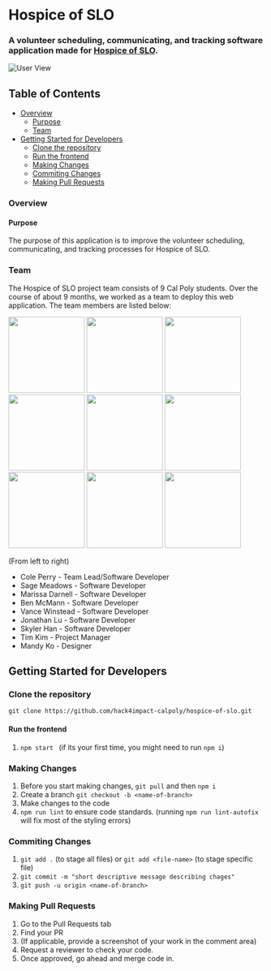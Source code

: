 # Hospice of SLO
### A volunteer scheduling, communicating, and tracking software application made for <a href="https://hospiceslo.org/" target="_blank">Hospice of SLO</a>.

![User View](https://github.com/hack4impact-calpoly/hospice-of-slo/tree/DEV-59-UpdateReadme/src/images/calendar.PNG)

## Table of Contents
- [Overview](#overview)
  - [Purpose](#purpose)
  - [Team](#team)
- [Getting Started for Developers](#getting-started-for-developers)
  - [Clone the repository](#clone-the-repository)
  - [Run the frontend](#run-the-frontend)
  - [Making Changes](#making-changes)
  - [Commiting Changes](#commiting-changes)
  - [Making Pull Requests](#making-pull-requests)

### Overview

#### Purpose
The purpose of this application is to improve the volunteer scheduling, communicating, and tracking processes for Hospice of SLO. 

### Team
The Hospice of SLO project team consists of 9 Cal Poly students. Over the course of about 9 months, we worked as a team to deploy this web application. The team members are listed below: 

<p float="left">
 <a href="https://github.com/ctperry0301" target="_blank"><img src="https://avatars3.githubusercontent.com/u/15805074?s=400&u=c2a0e7ef773958b28ce01ae19dcdbb1eefcce015&v=4" width="150" /></a>
<a href="https://github.com/n0ximus" target="_blank"><img src="https://avatars.githubusercontent.com/u/25959989?v=4" width="150" /></a>
<a href="https://github.com/marissadarnell" target="_blank"><img src="https://avatars.githubusercontent.com/u/63181280?v=4" width="150" /></a>
<a href="https://github.com/bbmcmann" target="_blank"><img src="https://avatars.githubusercontent.com/u/54374897?v=4" width="150" /></a>
<a href="https://github.com/vwinstea" target="_blank"><img src="https://avatars.githubusercontent.com/u/32073638?v=4" width="150" /></a>
<a href="https://github.com/jlu51" target="_blank"><img src="https://avatars.githubusercontent.com/u/32073638?v=4" width="150" /></a>
<a href="https://github.com/skylerdee3" target="_blank"><img src="https://avatars.githubusercontent.com/u/44215060?v=4" width="150" /></a>
<a href="https://github.com/timkim14" target="_blank"><img src="https://avatars1.githubusercontent.com/u/47136824?s=400&u=30df6b053786b888b9f058e64c07703b01020ea1&v=4" width="150" /></a>
<a href="www.linkedin.com/in/mandy-ko" target="_blank"><img src="https://media-exp1.licdn.com/dms/image/C5603AQG87k5tpCozhA/profile-displayphoto-shrink_200_200/0/1582659300735?e=1623888000&v=beta&t=d3oqs1A8HL5aD2tmuPP1bup0_aL5NE8K70BiO34wEzo" width="150" /></a>

</p>

(From left to right)
- Cole Perry - Team Lead/Software Developer
- Sage Meadows - Software Developer
- Marissa Darnell - Software Developer 
- Ben McMann - Software Developer
- Vance Winstead - Software Developer
- Jonathan Lu - Software Developer
- Skyler Han - Software Developer
- Tim Kim - Project Manager
- Mandy Ko - Designer



## Getting Started for Developers 

### Clone the repository
``` git clone https://github.com/hack4impact-calpoly/hospice-of-slo.git ```

#### Run the frontend
1. ```npm start ``` (if its your first time, you might need to run ```npm i```)

### Making Changes
1. Before you start making changes, ```git pull``` and then ```npm i```
2. Create a branch ```git checkout -b <name-of-branch>```
3. Make changes to the code 
4. ```npm run lint``` to ensure code standards. (running ```npm run lint-autofix``` will fix most of the styling errors)

### Commiting Changes
1. ```git add .``` (to stage all files) or ```git add <file-name>``` (to stage specific file)
2. ```git commit -m "short descriptive message describing chages"``` 
3. ```git push -u origin <name-of-branch>```

### Making Pull Requests
1. Go to the Pull Requests tab
2. Find your PR
3. (If applicable, provide a screenshot of your work in the comment area)
4. Request a reviewer to check your code.
5. Once approved, go ahead and merge code in.

